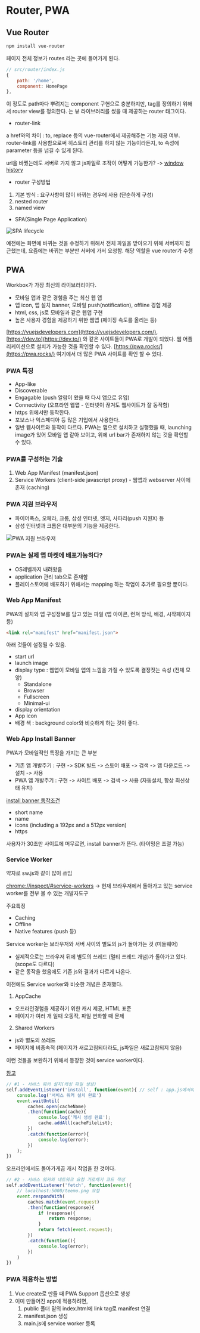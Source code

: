 # Router, PWA

## Vue Router

```sh
npm install vue-router
```

페이지 전체 정보가 routes 라는 곳에 들어가게 된다.
```js
// src/router/index.js
{
    path: '/home',
    component: HomePage 
},
```
이 정도로 path마다 뿌려지는 component 구현으로 충분하지만, tag를 정의하기 위해서 router view를 정의한다.
<router-view>는 뷰 라이브러리를 썼을 때 제공하는 router 태그이다.

- router-link

a href와의 차이 : to, replace 등의 vue-router에서 제공해주는 기능 제공 여부. router-link를 사용함으로써 히스토리 관리를 하지 않는 기능이라든지, to 속성에 parameter 등을 넘길 수 있게 된다.

url을 바꿨는데도 서버로 가지 않고 js파일로 조작이 어떻게 가능한가? -> [window history](https://developer.mozilla.org/ko/docs/Web/API/Window/history)

- router 구성방법
1. 기본 방식 : 요구사항이 많이 바뀌는 경우에 사용 (단순하게 구성)
2. nested router
3. named view


- SPA(Single Page Application)

![SPA lifecycle](https://docs.microsoft.com/en-us/archive/msdn-magazine/2013/november/images/dn463786.wasson_figure2_hires(en-us%2cmsdn.10).png)

예전에는 화면에 바뀌는 것을 수정하기 위해서 전체 파일을 받아오기 위해 서버까지 접근했는데,
요즘에는 바뀌는 부분만 서버에 가서 요청함. 해당 역할을 vue router가 수행 


## PWA

Workbox가 가장 최신의 라이브러리이다.

- 모바일 앱과 같은 경험을 주는 최신 웹 앱
- 앱 icon, 앱 설치 banner, 모바일 push(notification), offline 경험 제공
- html, css, js로 모바일과 같은 웹앱 구현
- 높은 사용자 경험을 제공하기 위한 웹앱 (페이징 속도를 올리는 등)

[https://vuejsdevelopers.com](https://vuejsdevelopers.com/), [https://dev.to](https://dev.to/) 와 같은 사이트들이 PWA로 개발이 되었다. 웹 어플리케이션으로 설치가 가능한 것을 확인할 수 있다. [https://pwa.rocks/](https://pwa.rocks/) 여기에서 더 많은 PWA 사이트를 확인 할 수 있다.

### PWA 특징

- App-like
- Discoverable
- Engagable (push 알람이 왔을 때 다시 앱으로 유입)
- Connectivity (오프라인 웹앱 - 인터넷이 끊겨도 웹사이트가 잘 동작함)
- https 위에서만 동작한다.
- 포보스나 익스페디아 등 많은 기업에서 사용한다.
- 일반 웹사이트와 동작이 다르다. PWA는 앱으로 설치하고 실행했을 때, launching image가 있어 모바일 앱 같아 보이고, 위에 url bar가 존재하지 않는 것을 확인할 수 있다.

### PWA를 구성하는 기술
1. Web App Manifest (manifest.json)
2. Service Workers (client-side javascript proxy) - 웹앱과 webserver 사이에 존재 (caching)

### PWA 지원 브라우저
- 파이어폭스, 오페라, 크롬, 삼성 인터넷, 엣지, 사파리(push 지원X) 등
- 삼성 인터넷과 크롬은 대부분의 기능을 제공한다.

![PWA 지원 브라우저](https://www.christianoliveira.com/blog/wp-content/uploads/2018/06/pwa-browser-compatibility-features-700x325.jpg)

### PWA는 실제 앱 마켓에 배포가능하다?
- OS레벨까지 내려왔음
- application 관리 tab으로 존재함
- 플레이스토어에 배포하기 위해서는 mapping 하는 작업이 추가로 필요할 뿐이다.

### Web App Manifest
PWA의 설치와 앱 구성정보를 담고 있는 파일 (앱 아이콘, 런쳐 방식, 배경, 시작페이지 등)
```html
<link rel="manifest" href="manifest.json">
```
아래 것들이 설정될 수 있음.
- start url
- launch image
- display type : 웹앱이 모바일 앱의 느낌을 가질 수 있도록 결정짓는 속성 (전체 모양)
    - Standalone
    - Browser
    - Fullscreen
    - Minimal-ui
- display orientation
- App icon
- 배경 색 : background color와 비슷하게 하는 것이 좋다.

### Web App Install Banner
PWA가 모바일적인 특징을 가지는 큰 부분

- 기존 앱 개발주기 : 구현 -> SDK 빌드 -> 스토어 배포 -> 검색 -> 앱 다운로드 -> 설치 -> 사용
- PWA 앱 개발주기 : 구현 -> 사이트 배포 -> 검색 -> 사용 (자동설치, 항상 최신상태 유지)

[install banner 동작조건](https://developers.google.com/web/fundamentals/app-install-banners/native)
- short name
- name
- icons (including a 192px and a 512px version)
- https

사용자가 30초만 사이트에 머무르면, install banner가 뜬다. (타이밍은 조절 가능)


### Service Worker
약자로 sw.js와 같이 많이 쓰임

[chrome://inspect/#service-workers](chrome://inspect/#service-workers)
-> 현재 브라우저에서 돌아가고 있는 service worker를 전부 볼 수 있는 개발자도구

주요특징
- Caching
- Offline
- Native features (push 등)

Service worker는 브라우저와 서버 사이의 별도의 js가 돌아가는 것 (미들웨어) 
- 실제적으로는 브라우저 뒤에 별도의 쓰레드 (멀티 쓰레드 개념)가 돌아가고 있다. (scope도 다르다) 
- 같은 동작을 했음에도 기존 js와 결과가 다르게 나온다. 

이전에도 Service worker와 비슷한 개념은 존재했다.
1. AppCache
- 오프라인경험을 제공하기 위한 캐시 제공, HTML 표준
- 페이지가 여러 개 일때 오동작, 파일 변화할 때 문제
2. Shared Workers
- js와 별도의 쓰레드
- 페이지에 비종속적 (페이지가 새로고침되더라도, js파일은 새로고침되지 않음)

이런 것들을 보완하기 위해서 등장한 것이 service worker이다.

[참고](https://developer.mozilla.org/ko/docs/Web/API/Cache)

```js
// #1 - 서비스 워커 설치(캐싱 파일 생성)
self.addEventListener('install', function(event){ // self : app.js에서의 window와 동일 - 바로 window 객체에 접근할 수 없기 때문에 사용
    console.log('서비스 워커 설치 완료')
    event.waitUntil(
        caches.open(cacheName)
        .then(function(cache){
            console.log('캐시 생성 완료');
            cache.addAll(cacheFilelist);
        })
        .catch(function(error){
            console.log(error);
        })
    );
})
```
오프라인에서도 돌아가게끔 캐시 작업을 한 것이다.
```js
// #2 - 서비스 워커의 네트워크 요청 가로채기 코드 작성
self.addEventListener('fetch', function(event){
    // localhost:5000/teemo.png 요청
    event.respondWith(
        caches.match(event.request)
        .then(function(response){
            if (response){
                return response;
            }
            return fetch(event.request);
        })
        .catch(function(){
            console.log(error);
        })
    )
})
```

### PWA 적용하는 방법
1. Vue create로 만들 때 PWA Support 옵션으로 생성
2. 이미 만들어진 app에 적용하려면, 
    1. public 폴더 밑의 index.html에 link tag로 manifest 연결
    2. manifest.json 생성
    3. main.js에 service worker 등록